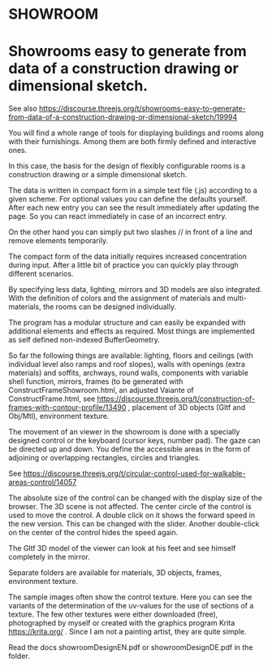 # SHOWROOM
 # Showrooms easy to generate from data of a construction drawing or dimensional sketch. 


See also https://discourse.threejs.org/t/showrooms-easy-to-generate-from-data-of-a-construction-drawing-or-dimensional-sketch/19994


You will find a whole range of tools for displaying buildings and rooms along with their furnishings. Among them are both firmly defined and interactive ones.

In this case, the basis for the design of flexibly configurable rooms is a  construction drawing  or a  simple dimensional sketch.

The data is written in compact form in a simple text file (.js) according to a given scheme. For optional values you can define the defaults yourself. After each new entry you can see the result immediately after updating the page. So you can react immediately in case of an incorrect entry.

On the other hand you can simply put two slashes // in front of a line and remove elements temporarily.

The compact form of the data initially requires increased concentration during input. After a little bit of practice you can quickly play through different scenarios.

By specifying less data, lighting, mirrors and 3D models are also integrated.
With the definition of colors and the assignment of materials and multi-materials, the rooms can be designed individually.


The program has a modular structure and can easily be expanded with additional elements and effects as required. Most things are implemented as self defined non-indexed BufferGeometry.

So far the following things are available:
lighting, floors and ceilings (with individual level also ramps and roof slopes), walls with openings (extra materials) and soffits, archways, round walls, components with variable shell function, mirrors, frames (to be generated with ConstructFrameShowroom.html, an adjusted Vaiante of ConstructFrame.html, see https://discourse.threejs.org/t/construction-of-frames-with-contour-profile/13490 , placement of 3D objects (Gltf and Obj/Mtl), environment texture.

The movement of an viewer in the showroom is done with a specially designed control or the keyboard (cursor keys, number pad). The gaze can be directed up and down. You define the accessible areas in the form of adjoining or overlapping rectangles, circles and triangles.

See https://discourse.threejs.org/t/circular-control-used-for-walkable-areas-control/14057

The absolute size of the control can be changed with the display size of the browser. The 3D scene is not affected. The center circle of the control is used to move the control. A double click on it shows the forward speed in the new version. This can be changed with the slider. Another double-click on the center of the control hides the speed again.

The Gltf 3D model of the viewer can look at his feet and see himself completely in the mirror.

Separate folders are available for materials, 3D objects, frames, environment texture.

The sample images often show the control texture. Here you can see the variants of the determination of the uv-values for the use of sections of a texture. The few other textures were either downloaded (free), photographed by myself or created with the graphics program Krita https://krita.org/ . Since I am not a painting artist, they are quite simple.

Read the docs 
showroomDesignEN.pdf or  showroomDesignDE.pdf in the folder.


